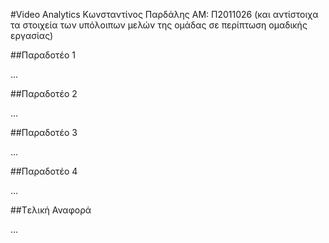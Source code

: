 #Video Analytics
Κωνσταντίνος Παρδάλης
ΑΜ: Π2011026
(και αντίστοιχα τα στοιχεία των υπόλοιπων μελών της ομάδας σε περίπτωση ομαδικής εργασίας)

##Παραδοτέο 1

...

##Παραδοτέο 2

…

##Παραδοτέο 3

...

##Παραδοτέο 4

...

##Tελική Αναφορά

...
